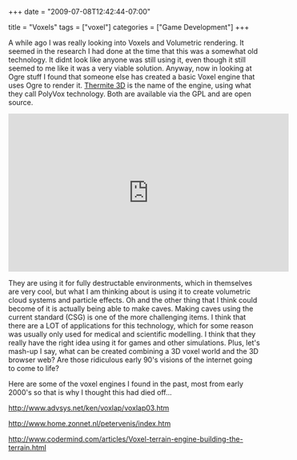 +++
date = "2009-07-08T12:42:44-07:00"

title = "Voxels"
tags = ["voxel"]
categories = ["Game Development"]
+++

A while ago I was really looking into Voxels and Volumetric rendering. It seemed in the research I had done at the time that this was a somewhat old technology. It didnt look like anyone was still using it, even though it still seemed to me like it was a very viable solution. Anyway, now in looking at Ogre stuff I found that someone else has created a basic Voxel engine that uses Ogre to render it. <a href="http://www.thermite3d.org/joomla/" target="_blank">Thermite 3D</a> is the name of the engine, using what they call PolyVox technology. Both are available via the GPL and are open source.

<iframe width="560" height="315" src="https://www.youtube.com/embed/qmZrdBBQThk" frameborder="0" allowfullscreen></iframe>

They are using it for fully destructable environments, which in themselves are very cool, but what I am thinking about is using it to create volumetric cloud systems and particle effects. Oh and the other thing that I think could become of it is actually being able to make caves. Making caves using the current standard (CSG) is one of the more challenging items. I think that there are a LOT of applications for this technology, which for some reason was usually only used for medical and scientific modelling. I think that they really have the right idea using it for games and other simulations. Plus, let's mash-up I say, what can be created combining a 3D voxel world and the 3D browser web? Are those ridiculous early 90's visions of the internet going to come to life?

Here are some of the voxel engines I found in the past, most from early 2000's so that is why I thought this had died off...

<a href="http://www.advsys.net/ken/voxlap/voxlap03.htm" target="_blank">http://www.advsys.net/ken/voxlap/voxlap03.htm</a>

<a href="http://www.home.zonnet.nl/petervenis/index.htm" target="_blank">http://www.home.zonnet.nl/petervenis/index.htm</a>

<a href="http://www.codermind.com/articles/Voxel-terrain-engine-building-the-terrain.html" target="_blank">http://www.codermind.com/articles/Voxel-terrain-engine-building-the-terrain.html</a>
